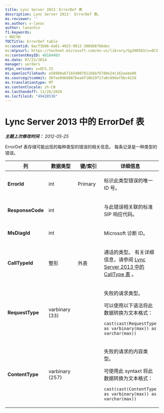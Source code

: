 ```yaml
---
title: Lync Server 2013：ErrorDef 表
description: Lync Server 2013： ErrorDef 表。
ms.reviewer: ''
ms.author: v-lanac
author: lanachin
f1.keywords:
- NOCSH
TOCTitle: ErrorDef table
ms:assetid: 6acf3b86-da61-4923-9812-300db6f66dec
ms:mtpsurl: https://technet.microsoft.com/en-us/library/Gg398503(v=OCS.15)
ms:contentKeyID: 48184403
ms.date: 07/23/2014
manager: serdars
mtps_version: v=OCS.15
ms.openlocfilehash: e58980a671b54007012bbbf6780e24c162aebe00
ms.sourcegitcommit: 36fee89bb887bea4f18b19f17a8c69daf5bc423d
ms.translationtype: MT
ms.contentlocale: zh-CN
ms.lasthandoff: 11/26/2020
ms.locfileid: "49428536"
---
```

# <a name="errordef-table-in-lync-server-2013"></a>Lync Server 2013 中的 ErrorDef 表

<div data-xmlns="http://www.w3.org/1999/xhtml">

<div class="topic" data-xmlns="http://www.w3.org/1999/xhtml" data-msxsl="urn:schemas-microsoft-com:xslt" data-cs="https://msdn.microsoft.com/">

<div data-asp="https://msdn2.microsoft.com/asp">



</div>

<div id="mainSection">

<div id="mainBody">

<span> </span>

_**主题上次修改时间：** 2012-05-25_

ErrorDef 表存储可能出现的每种类型的错误的相关信息。 每条记录是一种类型的错误。


<table>
<colgroup>
<col style="width: 25%" />
<col style="width: 25%" />
<col style="width: 25%" />
<col style="width: 25%" />
</colgroup>
<thead>
<tr class="header">
<th>列</th>
<th>数据类型</th>
<th>键/索引</th>
<th>详细信息</th>
</tr>
</thead>
<tbody>
<tr class="odd">
<td><p><strong>ErrorId</strong></p></td>
<td><p>int</p></td>
<td><p>Primary</p></td>
<td><p>标识此类型错误的唯一 ID 号。</p></td>
</tr>
<tr class="even">
<td><p><strong>ResponseCode</strong></p></td>
<td><p>int</p></td>
<td><p> </p></td>
<td><p>与此错误相关联的标准 SIP 响应代码。</p></td>
</tr>
<tr class="odd">
<td><p><strong>MsDiagId</strong></p></td>
<td><p>int</p></td>
<td><p> </p></td>
<td><p>Microsoft 诊断 ID。</p></td>
</tr>
<tr class="even">
<td><p><strong>CallTypeId</strong></p></td>
<td><p>整形</p></td>
<td><p>外表</p></td>
<td><p>通话的类型。 有关详细信息，请参阅 <a href="lync-server-2013-calltype-table.md">Lync Server 2013 中的 CallType 表</a> 。</p></td>
</tr>
<tr class="odd">
<td><p><strong>RequestType</strong></p></td>
<td><p>varbinary (33) </p></td>
<td><p> </p></td>
<td><p>失败的请求类型。</p>
<p>可以使用以下语法将此数据转换为文本格式：</p>
<p><code>cast(cast(RequestType as varbinary(max)) as varchar(max))</code></p></td>
</tr>
<tr class="even">
<td><p><strong>ContentType</strong></p></td>
<td><p>varbinary (257) </p></td>
<td><p> </p></td>
<td><p>失败的请求的内容类型。</p>
<p>可使用此 syntaxt 将此数据转换为文本格式：</p>
<p><code>cast(cast(ContentType as varbinary(max)) as varchar(max))</code></p></td>
</tr>
</tbody>
</table>


</div>

<span> </span>

</div>

</div>

</div>

